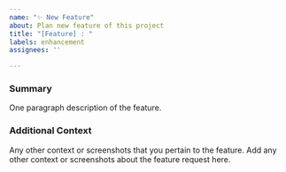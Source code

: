 ```yaml
---
name: "✨ New Feature"
about: Plan new feature of this project
title: "[Feature] : "
labels: enhancement
assignees: ''

---
```


### Summary

One paragraph description of the feature.

### Additional Context

Any other context or screenshots that you
pertain to the feature.
Add any other context or screenshots about the feature request here.
